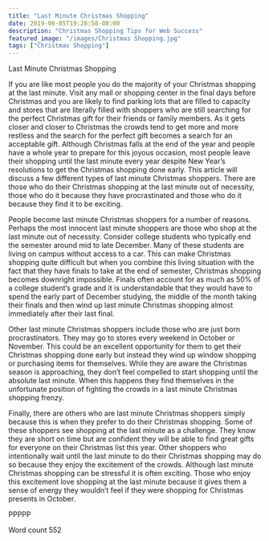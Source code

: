 ```yaml
---
title: "Last Minute Christmas Shopping"
date: 2019-06-05T19:28:58-08:00
description: "Christmas Shopping Tips for Web Success"
featured_image: "/images/Christmas Shopping.jpg"
tags: ["Christmas Shopping"]
---
```


Last Minute Christmas Shopping

If you are like most people you do the majority of your Christmas shopping at the last minute. Visit any mall or shopping center in the final days before Christmas and you are likely to find parking lots that are filled to capacity and stores that are literally filled with shoppers who are still searching for the perfect Christmas gift for their friends or family members. As it gets closer and closer to Christmas the crowds tend to get more and more restless and the search for the perfect gift becomes a search for an acceptable gift. Although Christmas falls at the end of the year and people have a whole year to prepare for this joyous occasion, most people leave their shopping until the last minute every year despite New Year’s resolutions to get the Christmas shopping done early. This article will discuss a few different types of last minute Christmas shoppers. There are those who do their Christmas shopping at the last minute out of necessity, those who do it because they have procrastinated and those who do it because they find it to be exciting. 

People become last minute Christmas shoppers for a number of reasons. Perhaps the most innocent last minute shoppers are those who shop at the last minute out of necessity. Consider college students who typically end the semester around mid to late December. Many of these students are living on campus without access to a car. This can make Christmas shopping quite difficult but when you combine this living situation with the fact that they have finals to take at the end of semester, Christmas shopping becomes downright impossible. Finals often account for as much as 50% of a college student’s grade and it is understandable that they would have to spend the early part of December studying, the middle of the month taking their finals and then wind up last minute Christmas shopping almost immediately after their last final.

Other last minute Christmas shoppers include those who are just born procrastinators. They may go to stores every weekend in October or November. This could be an excellent opportunity for them to get their Christmas shopping done early but instead they wind up window shopping or purchasing items for themselves. While they are aware the Christmas season is approaching, they don’t feel compelled to start shopping until the absolute last minute. When this happens they find themselves in the unfortunate position of fighting the crowds in a last minute Christmas shopping frenzy.

Finally, there are others who are last minute Christmas shoppers simply because this is when they prefer to do their Christmas shopping. Some of these shoppers see shopping at the last minute as a challenge. They know they are short on time but are confident they will be able to find great gifts for everyone on their Christmas list this year. Other shoppers who intentionally wait until the last minute to do their Christmas shopping may do so because they enjoy the excitement of the crowds. Although last minute Christmas shopping can be stressful it is often exciting. Those who enjoy this excitement love shopping at the last minute because it gives them a sense of energy they wouldn’t feel if they were shopping for Christmas presents in October. 

PPPPP

Word count 552

